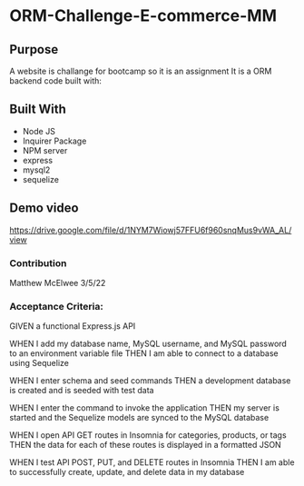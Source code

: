 # ORM-Challenge-E-commerce-MM


## Purpose
A website is challange  for bootcamp so it is an assignment
It is a ORM backend code built with: 




## Built With
* Node JS
* Inquirer Package
* NPM server
* express
* mysql2
* sequelize


## Demo video
https://drive.google.com/file/d/1NYM7Wiowj57FFU6f960snqMus9vWA_AL/view


### Contribution
Matthew McElwee
3/5/22

### Acceptance Criteria:


GIVEN a functional Express.js API

WHEN I add my database name, MySQL username, and MySQL password to an environment variable file
THEN I am able to connect to a database using Sequelize

WHEN I enter schema and seed commands
THEN a development database is created and is seeded with test data

WHEN I enter the command to invoke the application
THEN my server is started and the Sequelize models are synced to the MySQL database

WHEN I open API GET routes in Insomnia for categories, products, or tags
THEN the data for each of these routes is displayed in a formatted JSON

WHEN I test API POST, PUT, and DELETE routes in Insomnia
THEN I am able to successfully create, update, and delete data in my database
